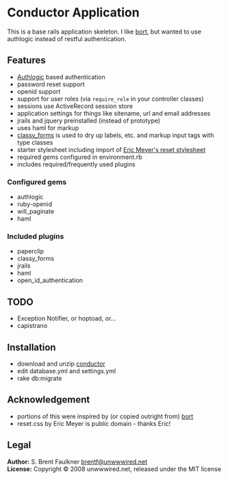 # Conductor Application

This is a base rails application skeleton. I like [bort](http://github.com/fudgestudios/bort), but wanted to use authlogic instead of restful authentication.

## Features

  - [Authlogic](http://github.com/binarylogic/authlogic) based authentication
  - password reset support
  - openid support
  - support for user roles (via `require_role` in your controller classes)
  - sessions use ActiveRecord session store
  - application settings for things like sitename, url and email addresses
  - jrails and jquery preinstalled (instead of prototype)
  - uses haml for markup
  - [classy_forms](http://github.com/sbfaulkner/classy_forms) is used to dry up labels, etc. and markup input tags with type classes
  - starter stylesheet including import of [Eric Meyer's reset stylesheet](http://meyerweb.com/eric/tools/css/reset/)
  - required gems configured in environment.rb
  - includes required/frequently used plugins

### Configured gems

  - authlogic
  - ruby-openid
  - will_paginate
  - haml

### Included plugins

  - paperclip
  - classy_forms
  - jrails
  - haml
  - open\_id\_authentication

## TODO

  - Exception Notifier, or hoptoad, or...
  - capistrano

## Installation

  - download and unzip [conductor](http://github.com/sbfaulkner/conductor)
  - edit database.yml and settings.yml
  - rake db:migrate

## Acknowledgement

  - portions of this were inspired by (or copied outright from) [bort](http://github.com/fudgestudios/bort)
  - reset.css by Eric Meyer is public domain - thanks Eric!

## Legal

**Author:** S. Brent Faulkner <brentf@unwwwired.net>  
**License:** Copyright &copy; 2008 unwwwired.net, released under the MIT license
